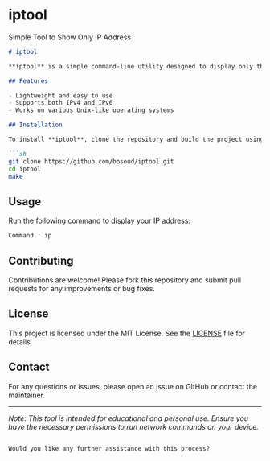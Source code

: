 # iptool
Simple Tool to Show Only IP Address

```markdown
# iptool

**iptool** is a simple command-line utility designed to display only the IP address from your network information.

## Features

- Lightweight and easy to use
- Supports both IPv4 and IPv6
- Works on various Unix-like operating systems

## Installation

To install **iptool**, clone the repository and build the project using `make`:

```sh
git clone https://github.com/bosoud/iptool.git
cd iptool
make
```

## Usage

Run the following command to display your IP address:

```sh
Command : ip
```

## Contributing

Contributions are welcome! Please fork this repository and submit pull requests for any improvements or bug fixes.

## License

This project is licensed under the MIT License. See the [LICENSE](LICENSE) file for details.

## Contact

For any questions or issues, please open an issue on GitHub or contact the maintainer.

---

*Note: This tool is intended for educational and personal use. Ensure you have the necessary permissions to run network commands on your device.*
```

Would you like any further assistance with this process?
